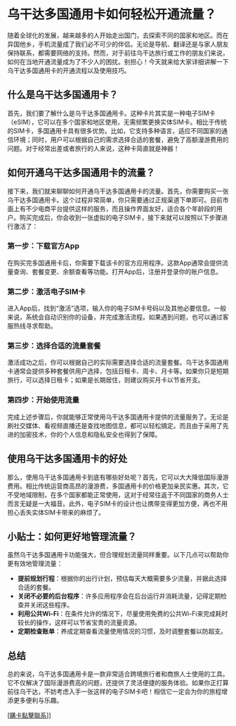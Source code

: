 # 乌干达多国通用卡如何轻松开通流量？

随着全球化的发展，越来越多的人开始走出国门，去探索不同的国家和地区。而在异国他乡，手机流量成了我们必不可少的伴侣。无论是导航、翻译还是与家人朋友保持联系，都需要网络的支持。然而，对于前往乌干达旅行或工作的朋友们来说，如何在当地开通流量成为了不少人的困扰。别担心！今天就来给大家详细讲解一下乌干达多国通用卡的开通流程以及使用技巧。

## 什么是乌干达多国通用卡？

首先，我们要了解什么是乌干达多国通用卡。这种卡片其实是一种电子SIM卡（eSIM），它可以在多个国家和地区使用，无需频繁更换实体SIM卡。相比于传统的SIM卡，多国通用卡具有很多优势。比如，它支持多种语言，适应不同国家的通信环境；同时，用户可以根据自己的需求选择合适的套餐，避免了高额漫游费用的问题。对于经常出差或者旅行的人来说，这种卡简直就是神器！

## 如何开通乌干达多国通用卡的流量？

接下来，我们就来聊聊如何开通乌干达多国通用卡的流量。首先，你需要购买一张乌干达多国通用卡。这个过程非常简单，你只需要通过正规渠道下单即可。目前市面上有不少电商平台提供这样的服务，而且操作界面友好，适合各个年龄段的用户。购买完成后，你会收到一张虚拟的电子SIM卡，接下来就可以按照以下步骤进行激活了：

### 第一步：下载官方App

在购买完多国通用卡后，你需要下载该卡的官方应用程序。这款App通常会提供流量查询、套餐变更、余额查看等功能。打开App后，注册并登录你的账户信息。

### 第二步：激活电子SIM卡

进入App后，找到“激活”选项，输入你的电子SIM卡号码以及其他必要信息。一般来说，系统会自动识别你的设备，并完成激活流程。如果遇到问题，也可以通过客服热线寻求帮助。

### 第三步：选择合适的流量套餐

激活成功之后，你可以根据自己的实际需要选择合适的流量套餐。乌干达多国通用卡通常会提供多种套餐供用户选择，包括日租卡、周卡、月卡等。如果你只是短期旅行，可以选择日租卡；如果是长期居住，则建议购买月卡以节省开支。

### 第四步：开始使用流量

完成上述步骤后，你就能够正常使用乌干达多国通用卡提供的流量服务了。无论是刷社交媒体、看视频直播还是查找地图信息，都可以轻松搞定。而且由于采用了先进的加密技术，你的个人信息和隐私安全也得到了保障。

## 使用乌干达多国通用卡的好处

那么，使用乌干达多国通用卡到底有哪些好处呢？首先，它可以大大降低国际漫游费用。相比传统运营商高昂的漫游费，多国通用卡的价格更加亲民实惠。其次，它不受地域限制，在多个国家都能正常使用，这对于经常往返于不同国家的商务人士而言无疑是一大福音。此外，电子SIM卡的设计也让携带变得更加方便，再也不用担心丢失实体SIM卡带来的麻烦了。

## 小贴士：如何更好地管理流量？

虽然乌干达多国通用卡功能强大，但合理规划流量同样重要。以下几点可以帮助你更有效地管理流量：

- **提前规划行程**：根据你的出行计划，预估每天大概需要多少流量，并据此选择合适的套餐。
- **关闭不必要的后台程序**：许多应用程序会在后台运行并消耗流量，记得定期检查并关闭这些程序。
- **利用公共Wi-Fi**：在条件允许的情况下，尽量使用免费的公共Wi-Fi来完成耗时较长的操作，这样可以节省宝贵的流量资源。
- **定期检查账单**：养成定期查看流量使用情况的习惯，及时调整套餐以防超支。

## 总结

总的来说，乌干达多国通用卡是一款非常适合跨境旅行者和商旅人士使用的工具。它不仅解决了国际漫游费高的问题，还提供了灵活便捷的服务体验。如果你正打算前往乌干达，不妨考虑入手一张这样的电子SIM卡吧！相信它一定会为你的旅程增添更多便利与乐趣。

[[購卡點擊聯系](https://t.me/s/esim1088)]]